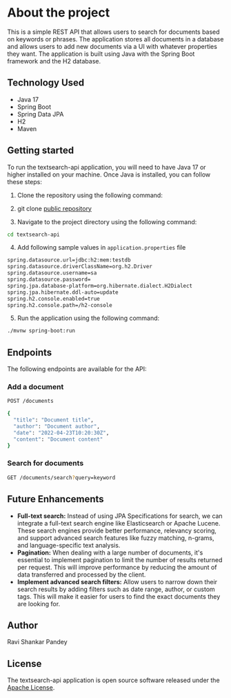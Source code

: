 # About the project
This is a simple REST API that allows users to search for documents based on keywords or phrases. The application stores all documents in a database and allows users to add new documents via a UI with whatever properties they want.
The application is built using Java with the Spring Boot framework and the H2 database.

## Technology Used
- Java 17
- Spring Boot
- Spring Data JPA
- H2
- Maven

## Getting started
To run the textsearch-api application, you will need to have Java 17 or higher installed on your machine. Once Java is installed, you can follow these steps:

1. Clone the repository using the following command:

2. git clone [public repository]

3. Navigate to the project directory using the following command:
```sh
cd textsearch-api
```
4. Add following sample values in `application.properties` file
```sh
spring.datasource.url=jdbc:h2:mem:testdb
spring.datasource.driverClassName=org.h2.Driver
spring.datasource.username=sa
spring.datasource.password=
spring.jpa.database-platform=org.hibernate.dialect.H2Dialect
spring.jpa.hibernate.ddl-auto=update
spring.h2.console.enabled=true
spring.h2.console.path=/h2-console
```
5. Run the application using the following command:
```sh
./mvnw spring-boot:run
```
## Endpoints
The following endpoints are available for the API:

### Add a document
```bash
POST /documents

{
  "title": "Document title",
  "author": "Document author",
  "date": "2022-04-23T10:20:30Z",
  "content": "Document content"
}
```
### Search for documents
```bash
GET /documents/search?query=keyword
```
## Future Enhancements
- __Full-text search:__ Instead of using JPA Specifications for search, we can integrate a full-text search engine like Elasticsearch or Apache Lucene. These search engines provide better performance, relevancy scoring, and support advanced search features like fuzzy matching, n-grams, and language-specific text analysis.
- __Pagination:__ When dealing with a large number of documents, it's essential to implement pagination to limit the number of results returned per request. This will improve performance by reducing the amount of data transferred and processed by the client.
- __Implement advanced search filters:__ Allow users to narrow down their search results by adding filters such as date range, author, or custom tags. This will make it easier for users to find the exact documents they are looking for.
## Author
Ravi Shankar Pandey

## License
The textsearch-api application is open source software released under the [Apache License].


[//]: # (These are reference links used in the body of this note and get stripped out when the markdown processor does its job. There is no need to format nicely because it shouldn't be seen. Thanks SO - http://stackoverflow.com/questions/4823468/store-comments-in-markdown-syntax)

[localhost]:<http://localhost:8080>
[swagger]:<http://localhost:8080/swagger-ui.html>
[Apache License]:<https://www.apache.org/licenses/LICENSE-2.0>
[public repository]:<https://github.com/excellencia/text-search>